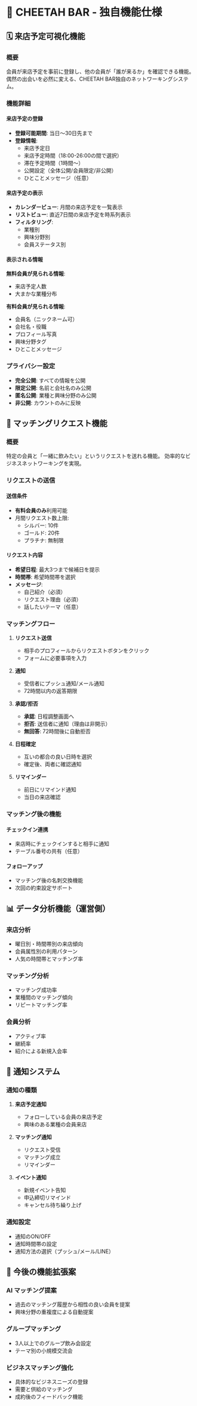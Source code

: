 # 🚀 CHEETAH BAR - 独自機能仕様

## 🗓️ 来店予定可視化機能

### 概要
会員が来店予定を事前に登録し、他の会員が「誰が来るか」を確認できる機能。
偶然の出会いを必然に変える、CHEETAH BAR独自のネットワーキングシステム。

### 機能詳細

#### 来店予定の登録
- **登録可能期間**: 当日〜30日先まで
- **登録情報**:
  - 来店予定日
  - 来店予定時間（18:00-26:00の間で選択）
  - 滞在予定時間（1時間〜）
  - 公開設定（全体公開/会員限定/非公開）
  - ひとことメッセージ（任意）

#### 来店予定の表示
- **カレンダービュー**: 月間の来店予定を一覧表示
- **リストビュー**: 直近7日間の来店予定を時系列表示
- **フィルタリング**:
  - 業種別
  - 興味分野別
  - 会員ステータス別

#### 表示される情報
**無料会員が見られる情報**:
- 来店予定人数
- 大まかな業種分布

**有料会員が見られる情報**:
- 会員名（ニックネーム可）
- 会社名・役職
- プロフィール写真
- 興味分野タグ
- ひとことメッセージ

### プライバシー設定
- **完全公開**: すべての情報を公開
- **限定公開**: 名前と会社名のみ公開
- **匿名公開**: 業種と興味分野のみ公開
- **非公開**: カウントのみに反映

## 🍻 マッチングリクエスト機能

### 概要
特定の会員と「一緒に飲みたい」というリクエストを送れる機能。
効率的なビジネスネットワーキングを実現。

### リクエストの送信

#### 送信条件
- **有料会員のみ**利用可能
- 月間リクエスト数上限:
  - シルバー: 10件
  - ゴールド: 20件
  - プラチナ: 無制限

#### リクエスト内容
- **希望日程**: 最大3つまで候補日を提示
- **時間帯**: 希望時間帯を選択
- **メッセージ**: 
  - 自己紹介（必須）
  - リクエスト理由（必須）
  - 話したいテーマ（任意）

### マッチングフロー

1. **リクエスト送信**
   - 相手のプロフィールからリクエストボタンをクリック
   - フォームに必要事項を入力

2. **通知**
   - 受信者にプッシュ通知/メール通知
   - 72時間以内の返答期限

3. **承認/拒否**
   - **承認**: 日程調整画面へ
   - **拒否**: 送信者に通知（理由は非開示）
   - **無回答**: 72時間後に自動拒否

4. **日程確定**
   - 互いの都合の良い日時を選択
   - 確定後、両者に確認通知

5. **リマインダー**
   - 前日にリマインド通知
   - 当日の来店確認

### マッチング後の機能

#### チェックイン連携
- 来店時にチェックインすると相手に通知
- テーブル番号の共有（任意）

#### フォローアップ
- マッチング後の名刺交換機能
- 次回の約束設定サポート

## 📊 データ分析機能（運営側）

### 来店分析
- 曜日別・時間帯別の来店傾向
- 会員属性別の利用パターン
- 人気の時間帯とマッチング率

### マッチング分析
- マッチング成功率
- 業種間のマッチング傾向
- リピートマッチング率

### 会員分析
- アクティブ率
- 継続率
- 紹介による新規入会率

## 🔔 通知システム

### 通知の種類
1. **来店予定通知**
   - フォローしている会員の来店予定
   - 興味のある業種の会員来店

2. **マッチング通知**
   - リクエスト受信
   - マッチング成立
   - リマインダー

3. **イベント通知**
   - 新規イベント告知
   - 申込締切リマインド
   - キャンセル待ち繰り上げ

### 通知設定
- 通知のON/OFF
- 通知時間帯の設定
- 通知方法の選択（プッシュ/メール/LINE）

## 🎯 今後の機能拡張案

### AI マッチング提案
- 過去のマッチング履歴から相性の良い会員を提案
- 興味分野の重複度による自動提案

### グループマッチング
- 3人以上でのグループ飲み会設定
- テーマ別の小規模交流会

### ビジネスマッチング強化
- 具体的なビジネスニーズの登録
- 需要と供給のマッチング
- 成約後のフィードバック機能